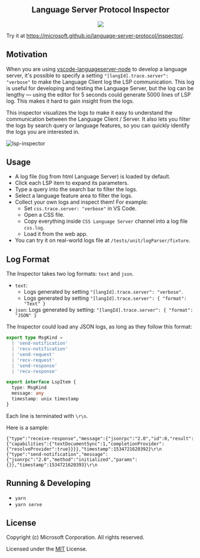 <p>
  <h2 align="center">Language Server Protocol Inspector</h2>
</p>

<p align="center">
  <a href="https://travis-ci.org/Microsoft/language-server-protocol-inspector">
    <img src="https://img.shields.io/travis-ci/Microsoft/language-server-protocol-inspector.svg?style=flat-square">
  </a>
</p>

Try it at https://microsoft.github.io/language-server-protocol/inspector/.

## Motivation

When you are using [vscode-languageserver-node](https://github.com/Microsoft/vscode-languageserver-node) to develop a language server, it's possible to specify a setting `"[langId].trace.server": "verbose"` to make the Language Client log the LSP communication. This log is useful for developing and testing the Language Server, but the log can be lengthy — using the editor for 5 seconds could generate 5000 lines of LSP log. This makes it hard to gain insight from the logs.

This inspector visualizes the logs to make it easy to understand the communication between the Language Client / Server. It also lets you filter the logs by search query or language features, so you can quickly identify the logs you are interested in.

![lsp-inspector](https://user-images.githubusercontent.com/4033249/41323525-ba73697a-6e63-11e8-92a3-c655b34126f6.gif)

## Usage

- A log file (log from html Language Server) is loaded by default.
- Click each LSP item to expand its parameters.
- Type a query into the search bar to filter the logs.
- Select a language feature area to filter the logs.
- Collect your own logs and inspect them! For example:
  - Set `css.trace.server: "verbose"` in VS Code.
  - Open a CSS file.
  - Copy everything inside `CSS Language Server` channel into a log file `css.log`.
  - Load it from the web app.
- You can try it on real-world logs file at `/tests/unit/logParser/fixture`.

## Log Format

The Inspector takes two log formats: `text` and `json`.

- `text`:
  - Logs generated by setting `"[langId].trace.server": "verbose"`.
  - Logs generated by setting `"[langId].trace.server": { "format": "Text" }`
- `json`: Logs generated by setting: `"[langId].trace.server": { "format": "JSON" }`

The Inspector could load any JSON logs, as long as they follow this format:

```ts
export type MsgKind =
  | 'send-notification'
  | 'recv-notification'
  | 'send-request'
  | 'recv-request'
  | 'send-response'
  | 'recv-response'

export interface LspItem {
  type: MsgKind
  message: any
  timestamp: unix timestamp
}

```

Each line is terminated with `\r\n`.

Here is a sample:

```
{"type":"receive-response","message":{"jsonrpc":"2.0","id":0,"result":{"capabilities":{"textDocumentSync":1,"completionProvider":{"resolveProvider":true}}}},"timestamp":1534721620392}\r\n
{"type":"send-notification","message":{"jsonrpc":"2.0","method":"initialized","params":{}},"timestamp":1534721620393}\r\n
```

## Running & Developing

- `yarn`
- `yarn serve`

## License

Copyright (c) Microsoft Corporation. All rights reserved.

Licensed under the [MIT](LICENSE) License.